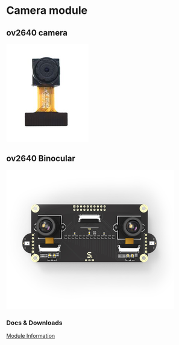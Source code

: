 Camera module
============


## ov2640 camera

![](../../assets/camera_2640.png)


## ov2640 Binocular

![](../../assets/binocular.png)

### Docs & Downloads

[Module Information](http://dl.sipeed.com/MAIX/HDK/Sipeed-DualCamera/)